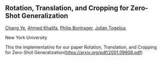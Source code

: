 ## Rotation, Translation, and Cropping for Zero-Shot Generalization ##
[Chang Ye](https://github.com/yooceii), [Ahmed Khalifa](http://akhalifa.com/), [Philip Bontrager](https://scholar.google.com/citations?user=OWFrI2QAAAAJ&hl=en), [Julian Togelius](http://julian.togelius.com/)<br/>

New York University <br/>

This the implementatino for our paper Rotation, Translation, and Cropping for Zero-Shot Generalization(https://arxiv.org/pdf/2001.09908.pdf)
